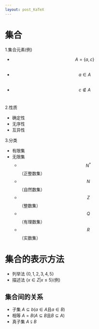 ```yaml
---
layout: post_KaTeX
---
```

 
集合
===
1\.集合元素(例)
+ $$A=\{a,c\}$$ 
+ $$a\in A$$ 
+ $$c\notin A$$ 
 
2\.性质
+ 确定性
+ 无序性
+ 互异性
 
3\.分类
+ 有限集
+ 无限集
    - $$N^*$$（正整数集）
    - $$N$$（自然数集）
    - $$Z$$（整数集）
    - $$Q$$（有理数集）
    - $$R$$（实数集）
     
集合的表示方法
===
+ 列举法 $\{0,1,2,3,4,5\}$
+ 描述法 $\{x\in Z|x\le 5\}$(例)
 
集合间的关系
---
+ 子集
 $A\subseteq b(a \in A \text{且}a \in B)$
+ 相等
$A=B(A\subseteq B \text{且}B\subseteq A)$
+ 真子集
$A\subsetneqq B$
